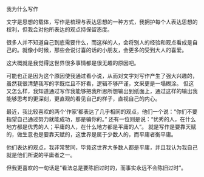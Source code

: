 我为什么写作

文字是思想的载体，写作是梳理与表达思想的一种方式，我拥护每个人表达思想的权利，但我会对他所表达的观点持保留态度。

很多人并不知道自己到底需要什么，而这样的人，会将别人的经验和观点看成是自己的。就像小时候，那些会说讨喜的话的小朋友，会更多的受到大人的喜爱。

这大概就是我觉得这世界很多事情都是很无趣的原因吧。

可能也正是因为这个原因使我通过看小说，从而对文字对写作产生了强大兴趣的，虽然我很清楚我写的字既烂且不好看，逻辑不够严谨，文采更是一塌糊涂。
但这又怎么样，我知道通过写作我能够把我所思所想输出到纸面上，通过这样的输出我能够思考的更深刻，更直观的看见自己的样子，直视自己的内心。

最近，我比较喜欢的两个‘作家’都表达了几乎相同的观点，他们一个说：“你们不要指望自己通过努力就能成功，那是骗你的。”
还有一位则是说：“优秀的人，在什么地方都是优秀的人；平庸的人，在什么地方都是平庸的人”。
就是写作是要靠天赋的，做生意也是要靠天赋的，这世界是属于少数人的，而平庸者衡平庸。

他们表达的观点，我非常赞同，毕竟这世界大多数人都是平庸，并且我认为我自己就是他们所说的平庸者之一。

但我更喜欢的一句话是“看法总是要陈旧过时的，而事实永远不会陈旧过时”。



